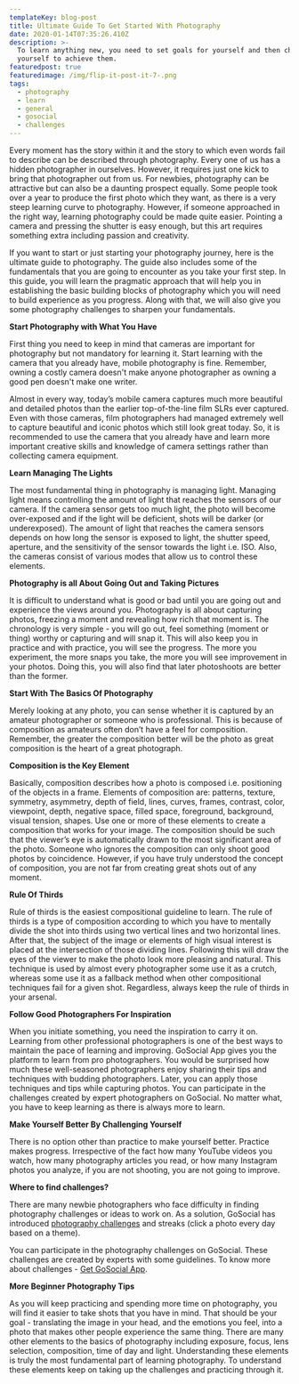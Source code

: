 ```yaml
---
templateKey: blog-post
title: Ultimate Guide To Get Started With Photography
date: 2020-01-14T07:35:26.410Z
description: >-
  To learn anything new, you need to set goals for yourself and then challenge
  yourself to achieve them.
featuredpost: true
featuredimage: /img/flip-it-post-it-7-.png
tags:
  - photography
  - learn
  - general
  - gosocial
  - challenges
---
```

Every moment has the story within it and the story to which even words fail to describe can be described through photography. Every one of us has a hidden photographer in ourselves. However, it requires just one kick to bring that photographer out from us. For newbies, photography can be attractive but can also be a daunting prospect equally. Some people took over a year to produce the first photo which they want, as there is a very steep learning curve to photography. However, if someone approached in the right way, learning photography could be made quite easier. Pointing a camera and pressing the shutter is easy enough, but this art requires something extra including passion and creativity. 

If you want to start or just starting your photography journey, here is the ultimate guide to photography. The guide also includes some of the fundamentals that you are going to encounter as you take your first step. In this guide, you will learn the pragmatic approach that will help you in establishing the basic building blocks of photography which you will need to build experience as you progress. Along with that, we will also give you some photography challenges to sharpen your fundamentals.

**Start Photography with What You Have**

First thing you need to keep in mind that cameras are important for photography but not mandatory for learning it. Start learning with the camera that you already have, mobile photography is fine. Remember, owning a costly camera doesn't make anyone photographer as owning a good pen doesn't make one writer. 

Almost in every way, today’s mobile camera captures much more beautiful and detailed photos than the earlier top-of-the-line film SLRs ever captured. Even with those cameras, film photographers had managed extremely well to capture beautiful and iconic photos which still look great today. So, it is recommended to use the camera that you already have and learn more important creative skills and knowledge of camera settings rather than collecting camera equipment. 

**Learn Managing The Lights**

The most fundamental thing in photography is managing light. Managing light means controlling the amount of light that reaches the sensors of our camera. If the camera sensor gets too much light, the photo will become over-exposed and if the light will be deficient, shots will be darker (or underexposed). The amount of light that reaches the camera sensors depends on how long the sensor is exposed to light, the shutter speed, aperture, and the sensitivity of the sensor towards the light i.e. ISO. Also, the cameras consist of various modes that allow us to control these elements. 

**Photography is all About Going Out and Taking Pictures**

It is difficult to understand what is good or bad until you are going out and experience the views around you. Photography is all about capturing photos, freezing a moment and revealing how rich that moment is. The chronology is very simple - you will go out, feel something (moment or thing) worthy or capturing and will snap it. This will also keep you in practice and with practice, you will see the progress. The more you experiment, the more snaps you take, the more you will see improvement in your photos. Doing this, you will also find that later photoshoots are better than the former. 

**Start With The Basics Of Photography**

Merely looking at any photo, you can sense whether it is captured by an amateur photographer or someone who is professional. This is because of composition as amateurs often don’t have a feel for composition. Remember, the greater the composition better will be the photo as great composition is the heart of a great photograph. 

**Composition is the Key Element**

Basically, composition describes how a photo is composed i.e. positioning of the objects in a frame. Elements of composition are: patterns, texture, symmetry, asymmetry, depth of field, lines, curves, frames, contrast, color, viewpoint, depth, negative space, filled space, foreground, background, visual tension, shapes. Use one or more of these elements to create a composition that works for your image. The composition should be such that the viewer’s eye is automatically drawn to the most significant area of the photo. Someone who ignores the composition can only shoot good photos by coincidence. However, if you have truly understood the concept of composition, you are not far from creating great shots out of any moment.  

**Rule Of Thirds**

Rule of thirds is the easiest compositional guideline to learn. The rule of thirds is a type of composition according to which you have to mentally divide the shot into thirds using two vertical lines and two horizontal lines. After that, the subject of the image or elements of high visual interest is placed at the intersection of those dividing lines. Following this will draw the eyes of the viewer to make the photo look more pleasing and natural. This technique is used by almost every photographer some use it as a crutch, whereas some use it as a fallback method when other compositional techniques fail for a given shot. Regardless, always keep the rule of thirds in your arsenal. 

**Follow Good Photographers For Inspiration**

When you initiate something, you need the inspiration to carry it on. Learning from other professional photographers is one of the best ways to maintain the pace of learning and improving. GoSocial App gives you the platform to learn from pro photographers. You would be surprised how much these well-seasoned photographers enjoy sharing their tips and techniques with budding photographers. Later, you can apply those techniques and tips while capturing photos. You can participate in the challenges created by expert photographers on GoSocial. No matter what, you have to keep learning as there is always more to learn.

**Make Yourself Better By Challenging Yourself**

There is no option other than practice to make yourself better. Practice makes progress. Irrespective of the fact how many YouTube videos you watch, how many photography articles you read, or how many Instagram photos you analyze, if you are not shooting, you are not going to improve. 

**Where to find challenges?**

There are many newbie photographers who face difficulty in finding photography challenges or ideas to work on. As a solution, GoSocial has introduced [photography challenges](https://getgosocial.app/tags/challenge/) and streaks (click a photo every day based on a theme).

You can participate in the photography challenges on GoSocial. These challenges are created by experts with some guidelines. To know more about challenges - [Get GoSocial App](https://play.google.com/store/apps/details?id=com.go.social.prod).

**More Beginner Photography Tips**

As you will keep practicing and spending more time on photography, you will find it easier to take shots that you have in mind. That should be your goal - translating the image in your head, and the emotions you feel, into a photo that makes other people experience the same thing. There are many other elements to the basics of photography including exposure, focus, lens selection, composition, time of day and light. Understanding these elements is truly the most fundamental part of learning photography. To understand these elements keep on taking up the challenges and practicing through it.

